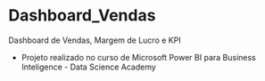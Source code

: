 # Dashboard_Vendas
Dashboard de Vendas, Margem de Lucro e KPI

- Projeto realizado no curso de Microsoft Power BI para Business Inteligence - Data Science Academy
